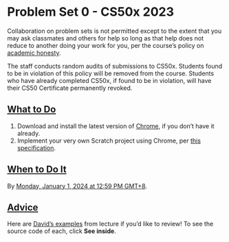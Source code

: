 # Problem Set 0 - CS50x 2023

Collaboration on problem sets is not permitted except to the extent that you may ask classmates and others for help so long as that help does not reduce to another doing your work for you, per the course’s policy on [academic honesty](https://cs50.harvard.edu/x/2023/syllabus/#academic-honesty).

The staff conducts random audits of submissions to CS50x. Students found to be in violation of this policy will be removed from the course. Students who have already completed CS50x, if found to be in violation, will have their CS50 Certificate permanently revoked.

## [What to Do](#what-to-do)

1.  Download and install the latest version of [Chrome](https://www.google.com/chrome/), if you don’t have it already.
2.  Implement your very own Scratch project using Chrome, per [this specification](scratch.md).

## [When to Do It](#when-to-do-it)

By [Monday, January 1, 2024 at 12:59 PM GMT+8](https://time.cs50.io/20231231T235900-0500).

## [Advice](#advice)

Here are [David’s examples](https://scratch.mit.edu/studios/30233348/) from lecture if you’d like to review! To see the source code of each, click **See inside**.